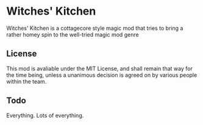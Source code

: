 # Witches' Kitchen

Witches' Kitchen is a cottagecore style magic mod that tries to bring a rather homey spin to the well-tried magic mod
genre

## License

This mod is avaliable under the MIT License, and shall remain that way for the time being, unless a unanimous decision
is agreed on by various people within the team.

## Todo

Everything. Lots of everything.
